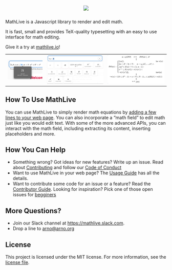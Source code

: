 <h1 align="center">
	<br>
        <img src = "https://github.com/arnog/mathlive/blob/master/assets/logo-1024.jpg?raw=true">
    <br>
</h1>

MathLive is a Javascript library to render and edit math. 

It is fast, small and provides TeX-quality typesetting 
with an easy to use interface for math editing.

Give it a try at [mathlive.io](https://mathlive.io)!

<table>
    <tr>
        <td>
            <img alt="The popover panel" src="assets/screenshots/popover.png">
        </td>
        <td>
            <img alt="The command bar panel" src="assets/screenshots/commandbar.png">
        </td>
        <td>
            <img alt="The Loop Equation" src="assets/screenshots/loop-eqn.png">
        </td>
    </tr>
</table>

## How To Use MathLive

You can use MathLive to simply render math equations by 
[adding a few lines to your web page](USAGE_GUIDE.md). You can also 
incorporate a “math field” to edit math just like you would edit text. With some 
of the more advanced APIs, you can interact with the math field, including 
extracting its content, inserting placeholders and more.


## How You Can Help

* Something wrong? Got ideas for new features? Write up an issue. Read about
[Contributing](CONTRIBUTING.md) and follow our [Code of Conduct](CODE_OF_CONDUCT.md)
* Want to use MathLive in your web page? The [Usage Guide](USAGE_GUIDE.md) 
has all the details.
* Want to contribute some code for an issue or a feature? Read the 
[Contributor Guide](CONTRIBUTOR_GUIDE.md). Looking for inspiration? Pick one of
those open issues for [begginers](https://github.com/arnog/mathlive/labels/BEGINNER)

## More Questions?

* Join our Slack channel at https://mathlive.slack.com. 
* Drop a line to arno@arno.org

## License

This project is licensed under the MIT license. For more information, 
see the [license file](LICENSE.txt).
